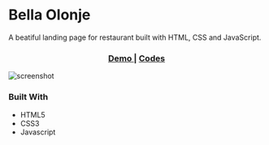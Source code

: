 <h1>Bella Olonje</h1>
A beatiful landing page for restaurant built with HTML, CSS and JavaScript.

<div align="center">
  <h3>
    <a href="https://sharipov-bella-olonje.netlify.app/">
      Demo
    </a>
    <span> | </span>
    <a href="https://github.com/sharipovme/bella-olonje/tree/main/project">
      Codes
    </a>
  </h3>
</div>

![screenshot](https://sharipov-bella-olonje.netlify.app/preview.png)

### Built With

- HTML5
- CSS3
- Javascript
